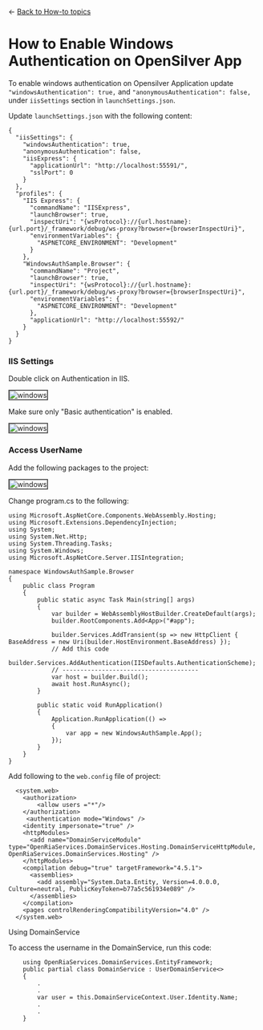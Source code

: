 ← [Back to How-to topics](/docs/9/93)

# How to Enable Windows Authentication on OpenSilver App

To enable windows authentication on Opensilver Application update `"windowsAuthentication": true,` and `"anonymousAuthentication": false,` under `iisSettings` section in `launchSettings.json`.

Update `launchSettings.json` with the following content:
```
{
  "iisSettings": {
    "windowsAuthentication": true,
    "anonymousAuthentication": false,
    "iisExpress": {
      "applicationUrl": "http://localhost:55591/",
      "sslPort": 0
    }
  },
  "profiles": {
    "IIS Express": {
      "commandName": "IISExpress",
      "launchBrowser": true,
      "inspectUri": "{wsProtocol}://{url.hostname}:{url.port}/_framework/debug/ws-proxy?browser={browserInspectUri}",
      "environmentVariables": {
        "ASPNETCORE_ENVIRONMENT": "Development"
      }
    },
    "WindowsAuthSample.Browser": {
      "commandName": "Project",
      "launchBrowser": true,
      "inspectUri": "{wsProtocol}://{url.hostname}:{url.port}/_framework/debug/ws-proxy?browser={browserInspectUri}",
      "environmentVariables": {
        "ASPNETCORE_ENVIRONMENT": "Development"
      },
      "applicationUrl": "http://localhost:55592/"
    }
  }
}
```
### IIS Settings

Double click on Authentication in IIS.

<img src="https://raw.githubusercontent.com/UserwareDocumentation/userware-docs/main/images/0fcbd3f549964af2add36476ee48d05a.png" alt="windows" title="IIS-settings.png" style="border: 2px solid #555;" /><br />

Make sure only "Basic authentication" is enabled.

<img src="https://raw.githubusercontent.com/UserwareDocumentation/userware-docs/main/images/215f6085774f4a6cad35677be07bd04d.png" alt="windows" title="IIS-settings.png" style="border: 2px solid #555;" /><br />


### Access UserName

Add the following packages to the project:

<img src="https://raw.githubusercontent.com/UserwareDocumentation/userware-docs/main/images/cbf1374cb736421fa92c16c00b75d7dc.png" alt="windows" title="Required-packages.png" style="border: 2px solid #555;" /><br />


Change program.cs to the following:

```
using Microsoft.AspNetCore.Components.WebAssembly.Hosting;
using Microsoft.Extensions.DependencyInjection;
using System;
using System.Net.Http;
using System.Threading.Tasks;
using System.Windows;
using Microsoft.AspNetCore.Server.IISIntegration;

namespace WindowsAuthSample.Browser
{
    public class Program
    {
        public static async Task Main(string[] args)
        {
            var builder = WebAssemblyHostBuilder.CreateDefault(args);
            builder.RootComponents.Add<App>("#app");

            builder.Services.AddTransient(sp => new HttpClient { BaseAddress = new Uri(builder.HostEnvironment.BaseAddress) });
            // Add this code
            builder.Services.AddAuthentication(IISDefaults.AuthenticationScheme);
            // --------------------------------------
            var host = builder.Build();
            await host.RunAsync();
        }

        public static void RunApplication()
        {
            Application.RunApplication(() =>
            {
                var app = new WindowsAuthSample.App();
            });
        }
    }
}

```

Add following to the `web.config` file of project:
```
  <system.web>
    <authorization>
        <allow users ="*"/>
    </authorization>
     <authentication mode="Windows" />
    <identity impersonate="true" />
    <httpModules>
      <add name="DomainServiceModule" type="OpenRiaServices.DomainServices.Hosting.DomainServiceHttpModule, OpenRiaServices.DomainServices.Hosting" />
    </httpModules>
    <compilation debug="true" targetFramework="4.5.1">
      <assemblies>
        <add assembly="System.Data.Entity, Version=4.0.0.0, Culture=neutral, PublicKeyToken=b77a5c561934e089" />
      </assemblies>
    </compilation>
    <pages controlRenderingCompatibilityVersion="4.0" />
  </system.web>
```
Using DomainService

To access the username in the DomainService, run this code:

```
    using OpenRiaServices.DomainServices.EntityFramework;
    public partial class DomainService : UserDomainService<>
    {
        .
        .
        var user = this.DomainServiceContext.User.Identity.Name;
        .
        .
    }

```